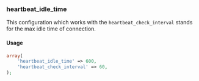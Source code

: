 ### heartbeat_idle_time

This configuration which works with the `heartbeat_check_interval` stands for the max idle time of connection.

#### Usage 

```php
array(
    'heartbeat_idle_time' => 600,
	'heartbeat_check_interval' => 60,
);
```
